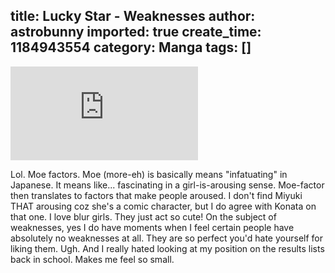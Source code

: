 title: Lucky Star - Weaknesses
author: astrobunny
imported: true
create_time: 1184943554
category: Manga
tags: []
---
 ![Lucky Star 10](http://gallery.astrobunny.net/main.php?g2_view=core.DownloadItem&g2_itemId=870)  
  
Lol. Moe factors. Moe (more-eh) is basically means "infatuating" in Japanese. It means like... fascinating in a girl-is-arousing sense. Moe-factor then translates to factors that make people aroused. I don't find Miyuki THAT arousing coz she's a comic character, but I do agree with Konata on that one. I love blur girls. They just act so cute! On the subject of weaknesses, yes I do have moments when I feel certain people have absolutely no weaknesses at all. They are so perfect you'd hate yourself for liking them. Ugh. And I really hated looking at my position on the results lists back in school. Makes me feel so small.